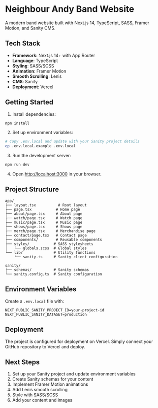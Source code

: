 # Neighbour Andy Band Website

A modern band website built with Next.js 14, TypeScript, SASS, Framer Motion, and Sanity CMS.

## Tech Stack

- **Framework**: Next.js 14+ with App Router
- **Language**: TypeScript
- **Styling**: SASS/SCSS
- **Animation**: Framer Motion
- **Smooth Scrolling**: Lenis
- **CMS**: Sanity
- **Deployment**: Vercel

## Getting Started

1. Install dependencies:
```bash
npm install
```

2. Set up environment variables:
```bash
# Copy .env.local and update with your Sanity project details
cp .env.local.example .env.local
```

3. Run the development server:
```bash
npm run dev
```

4. Open [http://localhost:3000](http://localhost:3000) in your browser.

## Project Structure

```
app/
├── layout.tsx          # Root layout
├── page.tsx           # Home page
├── about/page.tsx     # About page
├── watch/page.tsx     # Watch page
├── music/page.tsx     # Music page
├── shows/page.tsx     # Shows page
├── merch/page.tsx     # Merchandise page
├── contact/page.tsx   # Contact page
├── components/        # Reusable components
├── styles/           # SASS stylesheets
│   └── globals.scss  # Global styles
└── lib/              # Utility functions
    └── sanity.ts     # Sanity client configuration

sanity/
├── schemas/          # Sanity schemas
└── sanity.config.ts  # Sanity configuration
```

## Environment Variables

Create a `.env.local` file with:

```
NEXT_PUBLIC_SANITY_PROJECT_ID=your-project-id
NEXT_PUBLIC_SANITY_DATASET=production
```

## Deployment

The project is configured for deployment on Vercel. Simply connect your GitHub repository to Vercel and deploy.

## Next Steps

1. Set up your Sanity project and update environment variables
2. Create Sanity schemas for your content
3. Implement Framer Motion animations
4. Add Lenis smooth scrolling
5. Style with SASS/SCSS
6. Add your content and images